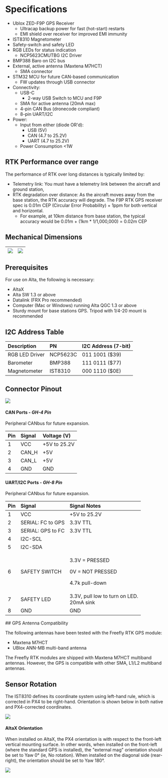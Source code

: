 # Specifications

* Ublox ZED-F9P GPS Receiver
  * Ultracap backup power for fast \(hot-start\) restarts
  * EMI shield over receiver for improved EMI immunity
* IST8310 Magnetometer
* Safety-switch and safety LED
* RGB LEDs for status indication
  * NCP5623CMUTBG I2C Driver
* BMP388 Baro on I2C bus
* External, active antenna \(Maxtena M7HCT\)
  * SMA connector
* STM32 MCU for future CAN-based communication
  * FW updates through USB connector
* Connectivity:
  * USB-C
    * 2-way USB Switch to MCU and F9P
  * SMA for active antenna \(20mA max\)
  * 4-pin CAN Bus \(dronecode compliant\)
  * 8-pin UART/I2C
* Power:
  * Input from either \(diode OR'd\): 
    * USB \(5V\)
    * CAN \(4.7 to 25.2V\)
    * UART \(4.7 to 25.2V\)
  * Power Consumption &lt;1W

## RTK Performance over range

The performance of RTK over long distances is typically limited by:

* Telemetry link: You must have a telemetry link between the aircraft and ground station,
* RTK degradation over distance: As the aircraft moves away from the base station, the RTK accuracy will degrade. The F9P RTK GPS receiver spec is 0.01m CEP \(Circular Error Probability\) + 1ppm for both vertical and horizontal.
  * For example, at 10km distance from base station, the typical accuracy would be  0.01m + \(1km \* 1/1,000,000\) = 0.02m CEP

## Mechanical Dimensions

| ![](../../.gitbook/assets/untitled-1_-150-rgb_gpu-preview-2019-12-26-15.28.52.png) | ![](../../.gitbook/assets/untitled-1_-150-rgb_gpu-preview-2019-12-26-15.28.17.png) |
| :--- | :--- |


## Prerequisites

For use on Alta, the following is necessary:

* AltaX
* Alta SW 1.3 or above
* Datalink \(FRX Pro recommended\)
* Computer \(Mac or Windows\) running Alta QGC 1.3 or above
* Sturdy mount for base stations GPS. Tripod with 1/4-20 mount is recommended

## I2C Address Table

| Description | PN | I2C Address \(7-bit\) |
| :--- | :--- | :--- |
| RGB LED Driver | NCP5623C | 011 1001 \($39\) |
| Barometer | BMP388 | 111 0111 \($77\) |
| Magnetometer | IST8310 | 000 1110 \($0E\) |

## Connector Pinout

![](../../.gitbook/assets/image%20%2821%29.png)

#### CAN Ports _- GH-4 Pin_

Peripheral CANbus for future expansion.

| Pin | Signal | Voltage \(V\) |
| :--- | :--- | :--- |
| 1 | VCC | +5V to 25.2V |
| 2 | CAN\_H | +5V |
| 3 | CAN\_L | +5V |
| 4 | GND | GND |

#### UART/I2C Ports _- GH-8 Pin_

Peripheral CANbus for future expansion.

<table>
  <thead>
    <tr>
      <th style="text-align:left">Pin</th>
      <th style="text-align:left">Signal</th>
      <th style="text-align:left">Signal Notes</th>
    </tr>
  </thead>
  <tbody>
    <tr>
      <td style="text-align:left">1</td>
      <td style="text-align:left">VCC</td>
      <td style="text-align:left">+5V to 25.2V</td>
    </tr>
    <tr>
      <td style="text-align:left">2</td>
      <td style="text-align:left">SERIAL: FC to GPS</td>
      <td style="text-align:left">3.3V TTL</td>
    </tr>
    <tr>
      <td style="text-align:left">3</td>
      <td style="text-align:left">SERIAL: GPS to FC</td>
      <td style="text-align:left">3.3V TTL</td>
    </tr>
    <tr>
      <td style="text-align:left">4</td>
      <td style="text-align:left">I2C-SCL</td>
      <td style="text-align:left"></td>
    </tr>
    <tr>
      <td style="text-align:left">5</td>
      <td style="text-align:left">I2C-SDA</td>
      <td style="text-align:left"></td>
    </tr>
    <tr>
      <td style="text-align:left">6</td>
      <td style="text-align:left">SAFETY SWITCH</td>
      <td style="text-align:left">
        <p>3.3V = PRESSED</p>
        <p>0V = NOT PRESSED</p>
        <p>4.7k pull-down</p>
      </td>
    </tr>
    <tr>
      <td style="text-align:left">7</td>
      <td style="text-align:left">SAFETY LED</td>
      <td style="text-align:left">3.3V, pull low to turn on LED.
        <br />20mA sink</td>
    </tr>
    <tr>
      <td style="text-align:left">8</td>
      <td style="text-align:left">GND</td>
      <td style="text-align:left">GND</td>
    </tr>
  </tbody>
</table>## GPS Antenna Compatibility

The following antennas have been tested with the Freefly RTK GPS module:

* Maxtena M7HCT
* UBlox ANN-MB multi-band antenna

The Freefly RTK modules are shipped with Maxtena M7HCT multiband antennas. However, the GPS is compatible with other SMA, L1/L2 multiband antennas.



## Sensor Rotation

The IST8310 defines its coordinate system using left-hand rule, which is corrected in PX4 to be right-hand. Orientation is shown below in both native and PX4-corrected coordinates.

![](../../.gitbook/assets/image%20%2824%29.png)

#### AltaX Orientation

When installed on AltaX, the PX4 orientation is with respect to the front-left vertical mounting surface. In other words, when installed on the front-left \(where the standard GPS is installed\), the "external mag" orientation should be set to Yaw 0° \(ie, No rotation\). When installed on the diagonal side \(rear-right\), the orientation should be set to Yaw 180°.

![](../../.gitbook/assets/altax-view.PNG)

## 

